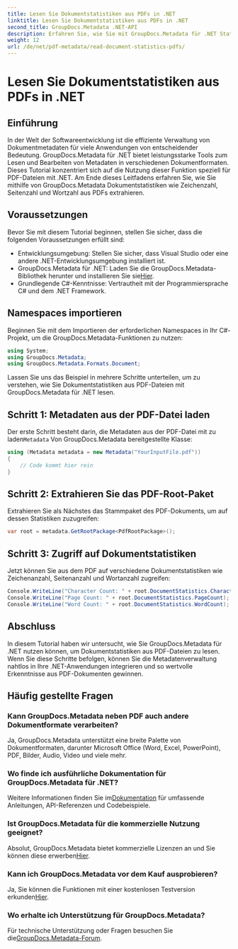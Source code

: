 ```yaml
---
title: Lesen Sie Dokumentstatistiken aus PDFs in .NET
linktitle: Lesen Sie Dokumentstatistiken aus PDFs in .NET
second_title: GroupDocs.Metadata .NET-API
description: Erfahren Sie, wie Sie mit GroupDocs.Metadata für .NET Statistiken aus PDF-Dokumenten extrahieren. Verbessern Sie mühelos Ihre Dokumentenverwaltungsfunktionen.
weight: 12
url: /de/net/pdf-metadata/read-document-statistics-pdfs/
---
```


# Lesen Sie Dokumentstatistiken aus PDFs in .NET

## Einführung
In der Welt der Softwareentwicklung ist die effiziente Verwaltung von Dokumentmetadaten für viele Anwendungen von entscheidender Bedeutung. GroupDocs.Metadata für .NET bietet leistungsstarke Tools zum Lesen und Bearbeiten von Metadaten in verschiedenen Dokumentformaten. Dieses Tutorial konzentriert sich auf die Nutzung dieser Funktion speziell für PDF-Dateien mit .NET. Am Ende dieses Leitfadens erfahren Sie, wie Sie mithilfe von GroupDocs.Metadata Dokumentstatistiken wie Zeichenzahl, Seitenzahl und Wortzahl aus PDFs extrahieren.
## Voraussetzungen
Bevor Sie mit diesem Tutorial beginnen, stellen Sie sicher, dass die folgenden Voraussetzungen erfüllt sind:
- Entwicklungsumgebung: Stellen Sie sicher, dass Visual Studio oder eine andere .NET-Entwicklungsumgebung installiert ist.
-  GroupDocs.Metadata für .NET: Laden Sie die GroupDocs.Metadata-Bibliothek herunter und installieren Sie sie[Hier](https://releases.groupdocs.com/metadata/net/).
- Grundlegende C#-Kenntnisse: Vertrautheit mit der Programmiersprache C# und dem .NET Framework.

## Namespaces importieren
Beginnen Sie mit dem Importieren der erforderlichen Namespaces in Ihr C#-Projekt, um die GroupDocs.Metadata-Funktionen zu nutzen:
```csharp
using System;
using GroupDocs.Metadata;
using GroupDocs.Metadata.Formats.Document;
```

Lassen Sie uns das Beispiel in mehrere Schritte unterteilen, um zu verstehen, wie Sie Dokumentstatistiken aus PDF-Dateien mit GroupDocs.Metadata für .NET lesen.
## Schritt 1: Metadaten aus der PDF-Datei laden
 Der erste Schritt besteht darin, die Metadaten aus der PDF-Datei mit zu laden`Metadata` Von GroupDocs.Metadata bereitgestellte Klasse:
```csharp
using (Metadata metadata = new Metadata("YourInputFile.pdf"))
{
    // Code kommt hier rein
}
```
## Schritt 2: Extrahieren Sie das PDF-Root-Paket
Extrahieren Sie als Nächstes das Stammpaket des PDF-Dokuments, um auf dessen Statistiken zuzugreifen:
```csharp
var root = metadata.GetRootPackage<PdfRootPackage>();
```
## Schritt 3: Zugriff auf Dokumentstatistiken
Jetzt können Sie aus dem PDF auf verschiedene Dokumentstatistiken wie Zeichenanzahl, Seitenanzahl und Wortanzahl zugreifen:
```csharp
Console.WriteLine("Character Count: " + root.DocumentStatistics.CharacterCount);
Console.WriteLine("Page Count: " + root.DocumentStatistics.PageCount);
Console.WriteLine("Word Count: " + root.DocumentStatistics.WordCount);
```

## Abschluss
In diesem Tutorial haben wir untersucht, wie Sie GroupDocs.Metadata für .NET nutzen können, um Dokumentstatistiken aus PDF-Dateien zu lesen. Wenn Sie diese Schritte befolgen, können Sie die Metadatenverwaltung nahtlos in Ihre .NET-Anwendungen integrieren und so wertvolle Erkenntnisse aus PDF-Dokumenten gewinnen.

## Häufig gestellte Fragen
### Kann GroupDocs.Metadata neben PDF auch andere Dokumentformate verarbeiten?
Ja, GroupDocs.Metadata unterstützt eine breite Palette von Dokumentformaten, darunter Microsoft Office (Word, Excel, PowerPoint), PDF, Bilder, Audio, Video und viele mehr.
### Wo finde ich ausführliche Dokumentation für GroupDocs.Metadata für .NET?
 Weitere Informationen finden Sie im[Dokumentation](https://tutorials.groupdocs.com/metadata/net/) für umfassende Anleitungen, API-Referenzen und Codebeispiele.
### Ist GroupDocs.Metadata für die kommerzielle Nutzung geeignet?
 Absolut, GroupDocs.Metadata bietet kommerzielle Lizenzen an und Sie können diese erwerben[Hier](https://purchase.groupdocs.com/buy).
### Kann ich GroupDocs.Metadata vor dem Kauf ausprobieren?
 Ja, Sie können die Funktionen mit einer kostenlosen Testversion erkunden[Hier](https://releases.groupdocs.com/).
### Wo erhalte ich Unterstützung für GroupDocs.Metadata?
 Für technische Unterstützung oder Fragen besuchen Sie die[GroupDocs.Metadata-Forum](https://forum.groupdocs.com/c/metadata/14).